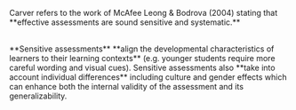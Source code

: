 <p><span style=font-weight: 400;>Carver refers to the work of McAfee Leong &amp; Bodrova (2004) stating that </span>**effective assessments are sound sensitive and systematic.**</p>  <p><br>**Sensitive assessments** **align the developmental characteristics of learners to their learning contexts**<span style=font-weight: 400;> (e.g. younger students require more careful wording and visual cues). Sensitive assessments also </span>**take into account individual differences**<span style=font-weight: 400;> including culture and gender effects which can enhance both the internal validity of the assessment and its generalizability.</span></p>